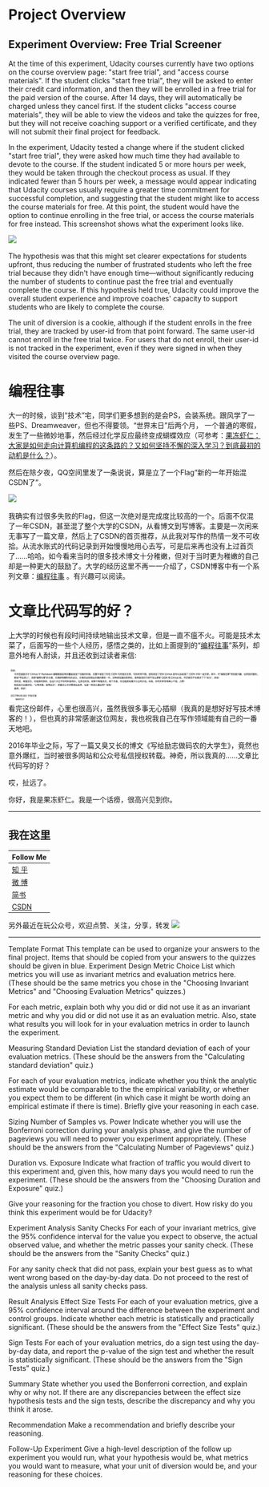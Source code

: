 # Project Overview

## Experiment Overview: Free Trial Screener

At the time of this experiment, Udacity courses currently have two options on the course overview page: "start free trial", and "access course materials". If the student clicks "start free trial", they will be asked to enter their credit card information, and then they will be enrolled in a free trial for the paid version of the course. After 14 days, they will automatically be charged unless they cancel first. If the student clicks "access course materials", they will be able to view the videos and take the quizzes for free, but they will not receive coaching support or a verified certificate, and they will not submit their final project for feedback.

In the experiment, Udacity tested a change where if the student clicked "start free trial", they were asked how much time they had available to devote to the course. If the student indicated 5 or more hours per week, they would be taken through the checkout process as usual. If they indicated fewer than 5 hours per week, a message would appear indicating that Udacity courses usually require a greater time commitment for successful completion, and suggesting that the student might like to access the course materials for free. At this point, the student would have the option to continue enrolling in the free trial, or access the course materials for free instead. This screenshot shows what the experiment looks like.

![](https://github.com/uttgeorge/abtesting_Free-Trial-Screener/blob/master/files/Final%20Project_%20Experiment%20Screenshot.png)

The hypothesis was that this might set clearer expectations for students upfront, thus reducing the number of frustrated students who left the free trial because they didn't have enough time—without significantly reducing the number of students to continue past the free trial and eventually complete the course. If this hypothesis held true, Udacity could improve the overall student experience and improve coaches' capacity to support students who are likely to complete the course.

The unit of diversion is a cookie, although if the student enrolls in the free trial, they are tracked by user-id from that point forward. The same user-id cannot enroll in the free trial twice. For users that do not enroll, their user-id is not tracked in the experiment, even if they were signed in when they visited the course overview page.




# 编程往事
大一的时候，谈到“技术”宅，同学们更多想到的是会PS，会装系统。跟风学了一些PS、Dreamweaver，但也不得要领。“世界末日”后两个月， 一个普通的寒假，发生了一些微妙地事，然后经过化学反应最终变成蝴蝶效应（可参考：[果冻虾仁：大家是如何走向计算机编程的这条路的？又如何坚持不懈的深入学习？到底最初的动机是什么？](https://www.zhihu.com/question/60865334/answer/182169005)）。

然后在除夕夜，QQ空间里发了一条说说，算是立了一个Flag“新的一年开始混CSDN了”。

![](https://pic4.zhimg.com/80/v2-ccb132273a6e6f8aa70545939c51bc38_hd.jpg)


我确实有过很多失败的Flag，但这一次绝对是完成度比较高的一个。后面不仅混了一年CSDN，甚至混了整个大学的CSDN，从看博文到写博客。主要是一次闲来无事写了一篇文章，然后上了CSDN的首页推荐，从此我对写作的热情一发不可收拾。从流水账式的代码记录到开始慢慢地用心去写，可是后来再也没有上过首页了……哈哈。如今看来当时的很多技术博文十分稚嫩，但对于当时更为稚嫩的自己却是一种更大的鼓励了。大学的经历这里不再一一介绍了，CSDN博客中有一个系列文章：[编程往事](https://blog.csdn.net/guodongxiaren/article/category/1374165) 。有兴趣可以阅读。

# 文章比代码写的好？
上大学的时候也有段时间持续地输出技术文章，但是一直不瘟不火。可能是技术太菜了，后面写的一些个人经历，感悟之类的，比如上面提到的“[编程往事](https://blog.csdn.net/guodongxiaren/article/category/1374165)”系列，却意外地有人耐读，并且还收到过读者来信:

![](https://raw.githubusercontent.com/guodongxiaren/ImageCache/master/screenshot/reader_letter.jpg)
看完这份邮件，心里也很高兴，虽然我很多事无心插柳（我真的是想好好写技术博客的！），但也真的非常感谢这位网友，我也祝我自己在写作领域能有自己的一番天地吧。


2016年毕业之际，写了一篇又臭又长的博文《写给励志做码农的大学生》，竟然也意外爆红，当时被很多网站和公众号私信授权转载。神奇，所以我真的……文章比代码写的好？


哎，扯远了。

你好，我是果冻虾仁。我是一个话痨，很高兴见到你。


*******************

## 我在这里

|Follow Me|
|---|
|[知 乎][zhihu]
|[微 博][weibo]
|[简书][jianshu]
|[CSDN][csdn]

另外最近在玩公众号，欢迎点赞、关注，分享，转发
![](/img/codepast-banner.png)

*******************
[csdn]:http://blog.csdn.net/guodongxiaren
[zhihu]:https://www.zhihu.com/people/guodongxiaren
[weibo]:http://weibo.com/linpiaochen
[jianshu]:http://www.jianshu.com/u/0c852dd5e473








Template Format
This template can be used to organize your answers to the final project. Items that should be copied from your answers to the quizzes should be given in blue.
Experiment Design
Metric Choice
List which metrics you will use as invariant metrics and evaluation metrics here. (These should be the same metrics you chose in the "Choosing Invariant Metrics" and "Choosing Evaluation Metrics" quizzes.)

For each metric, explain both why you did or did not use it as an invariant metric and why you did or did not use it as an evaluation metric. Also, state what results you will look for in your evaluation metrics in order to launch the experiment.

Measuring Standard Deviation
List the standard deviation of each of your evaluation metrics. (These should be the answers from the "Calculating standard deviation" quiz.)

For each of your evaluation metrics, indicate whether you think the analytic estimate would be comparable to the the empirical variability, or whether you expect them to be different (in which case it might be worth doing an empirical estimate if there is time). Briefly give your reasoning in each case.

Sizing
Number of Samples vs. Power
Indicate whether you will use the Bonferroni correction during your analysis phase, and give the number of pageviews you will need to power you experiment appropriately. (These should be the answers from the "Calculating Number of Pageviews" quiz.)

Duration vs. Exposure
Indicate what fraction of traffic you would divert to this experiment and, given this, how many days you would need to run the experiment. (These should be the answers from the "Choosing Duration and Exposure" quiz.)

Give your reasoning for the fraction you chose to divert. How risky do you think this experiment would be for Udacity?

Experiment Analysis
Sanity Checks
For each of your invariant metrics, give the 95% confidence interval for the value you expect to observe, the actual observed value, and whether the metric passes your sanity check. (These should be the answers from the "Sanity Checks" quiz.)

For any sanity check that did not pass, explain your best guess as to what went wrong based on the day-by-day data. Do not proceed to the rest of the analysis unless all sanity checks pass.

Result Analysis
Effect Size Tests
For each of your evaluation metrics, give a 95% confidence interval around the difference between the experiment and control groups. Indicate whether each metric is statistically and practically significant. (These should be the answers from the "Effect Size Tests" quiz.)

Sign Tests
For each of your evaluation metrics, do a sign test using the day-by-day data, and report the p-value of the sign test and whether the result is statistically significant. (These should be the answers from the "Sign Tests" quiz.)

Summary
State whether you used the Bonferroni correction, and explain why or why not. If there are any discrepancies between the effect size hypothesis tests and the sign tests, describe the discrepancy and why you think it arose.

Recommendation
Make a recommendation and briefly describe your reasoning.

Follow-Up Experiment
Give a high-level description of the follow up experiment you would run, what your hypothesis would be, what metrics you would want to measure, what your unit of diversion would be, and your reasoning for these choices.

